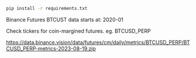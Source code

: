 ```sh
pip install -r requirements.txt
```


Binance Futures BTCUST data starts at: 2020-01

Check tickers for coin-margined futures. eg. BTCUSD_PERP

https://data.binance.vision/data/futures/cm/daily/metrics/BTCUSD_PERP/BTCUSD_PERP-metrics-2023-08-19.zip